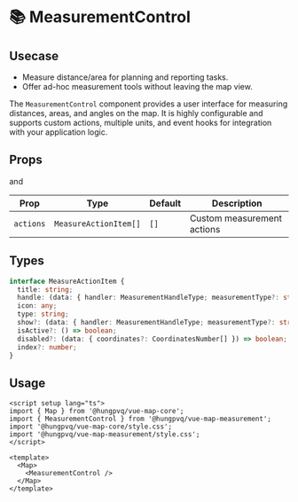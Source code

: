 # 📚 MeasurementControl

## Usecase

- Measure distance/area for planning and reporting tasks.
- Offer ad-hoc measurement tools without leaving the map view.

The `MeasurementControl` component provides a user interface for measuring distances, areas, and angles on the map. It is highly configurable and supports custom actions, multiple units, and event hooks for integration with your application logic.

## Props

<!--@include: ../../core/module/props.md-->

and

| Prop      | Type                  | Default | Description                |
| --------- | --------------------- | ------- | -------------------------- |
| `actions` | `MeasureActionItem[]` | `[]`    | Custom measurement actions |

## Types

```typescript
interface MeasureActionItem {
  title: string;
  handle: (data: { handler: MeasurementHandleType; measurementType?: string; coordinates?: CoordinatesNumber[]; clear: () => void; reset: () => void; onFlyTo: () => void }) => void;
  icon: any;
  type: string;
  show?: (data: { handler: MeasurementHandleType; measurementType?: string; status: 'select' | 'handle' }) => boolean;
  isActive?: () => boolean;
  disabled?: (data: { coordinates?: CoordinatesNumber[] }) => boolean;
  index?: number;
}
```

## Usage

```vue
<script setup lang="ts">
import { Map } from '@hungpvq/vue-map-core';
import { MeasurementControl } from '@hungpvq/vue-map-measurement';
import '@hungpvq/vue-map-core/style.css';
import '@hungpvq/vue-map-measurement/style.css';
</script>

<template>
  <Map>
    <MeasurementControl />
  </Map>
</template>
```
